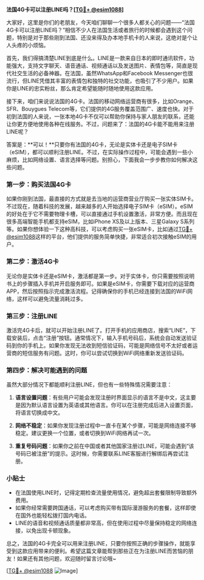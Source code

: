 **法国4G卡可以注册LINE吗？[[TG💪+ @esim1088](https://t.me/s/esim1088)]**

大家好，这里是你们的老朋友，今天咱们聊聊一个很多人都关心的问题——“法国4G卡可以注册LINE吗？”相信不少人在法国生活或者旅行的时候都会遇到这个问题，特别是对于那些刚到法国、还没来得及办本地手机卡的人来说，这绝对是个让人头疼的小烦恼。

首先，我们得搞清楚LINE到底是什么。LINE是一款来自日本的即时通讯软件，功能强大，支持文字聊天、语音通话、视频通话以及发送图片、表情包等，简直是现代社交生活的必备神器。在法国，虽然WhatsApp和Facebook Messenger也很流行，但LINE凭借其丰富的表情包和独特的社交功能，也吸引了不少用户。如果你是LINE的忠实粉丝，那么肯定希望能随时随地使用这款应用。

接下来，咱们来说说法国的4G卡。法国的移动网络运营商有很多，比如Orange、SFR、Bouygues Telecom等，它们提供的4G服务覆盖范围广、速度也快。对于初到法国的人来说，一张本地4G卡不仅可以帮助你保持与家人朋友的联系，还能让你更方便地使用各种在线服务。不过，问题来了：法国的4G卡能不能用来注册LINE呢？

答案是：**可以！**只要你有法国的4G卡，无论是实体卡还是电子SIM卡（eSIM），都可以顺利注册LINE。不过，在实际操作过程中，可能会遇到一些小麻烦，比如网络设置、语言选择等问题。别担心，下面我会一步步教你如何解决这些问题。

### 第一步：购买法国4G卡

如果你刚到法国，最直接的方式就是去当地的运营商营业厅购买一张实体SIM卡。不过现在，随着科技的发展，越来越多的人开始选择电子SIM卡（eSIM）。eSIM的好处在于它不需要物理卡槽，可以直接通过手机设置激活，非常方便。而且现在很多高端智能手机都支持eSIM，比如iPhone XS及以上版本、三星Galaxy S系列等。如果你想体验一下这种高科技，可以考虑购买一张eSIM卡，比如通过[TG💪+ @esim1088](https://t.me/s/esim1088)这样的平台，他们提供的服务简单快捷，非常适合初次接触eSIM的用户。

### 第二步：激活4G卡

无论你是实体卡还是eSIM卡，激活都是第一步。对于实体卡，你只需要按照说明书上的步骤插入手机并开启服务即可。如果是eSIM卡，你需要下载对应的运营商APP，然后按照指示完成激活流程。记得确保你的手机已经连接到法国的WiFi网络，这样可以避免流量消耗过多。

### 第三步：注册LINE

激活完4G卡后，就可以开始注册LINE了。打开手机的应用商店，搜索“LINE”，下载安装后，点击“注册”按钮。通常情况下，输入手机号码后，系统会自动发送验证码到你的手机上。如果你发现无法收到短信验证码，可能是网络信号不太好或者运营商的短信服务有问题。这时，你可以尝试切换到WiFi网络重新发送验证码。

### 第四步：解决可能遇到的问题

虽然大部分情况下都能顺利注册LINE，但也有一些特殊情况需要注意：

1. **语言设置问题**：有些用户可能会发现注册时界面显示的语言不是中文，这主要是因为默认语言设置为英语或其他语言。你可以在注册完成后进入设置页面，将语言切换成中文。
   
2. **网络不稳定**：如果你发现注册过程中一直卡在某个步骤，可能是网络连接不够稳定。建议更换一个位置，或者切换到WiFi网络再试一次。

3. **重复号码问题**：如果你之前在中国或者其他国家注册过LINE，可能会遇到“该号码已被注册”的提示。这时候，你需要联系LINE客服进行解绑后再尝试注册。

### 小贴士

- 在法国使用LINE时，记得定期检查流量使用情况，避免超出套餐限制导致额外费用。
- 如果你经常需要跨国通话，可以考虑购买带有国际漫游服务的套餐，这样即使在国外也能轻松拨打国内电话。
- LINE的语音和视频通话质量都非常高，但在使用过程中尽量保持稳定的网络连接，以免出现卡顿现象。

总之，法国的4G卡完全可以用来注册LINE，只要你按照正确的步骤操作，就能享受到这款应用带来的便利。希望这篇文章能帮到那些正在为注册LINE而苦恼的朋友！如果还有其他问题，欢迎随时留言讨论哦~

[[TG💪+ @esim1088](https://t.me/s/esim1088) ![Image](https://i.postimg.cc/4NQfJmqS/Snipaste-2025-05-13-00-14-12.png)]
